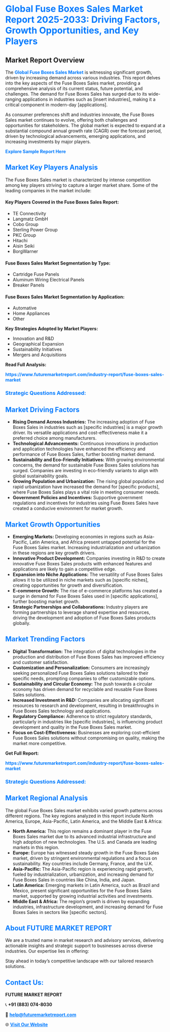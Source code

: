 <h1 style="color: #007BFF;">Global Fuse Boxes Sales Market Report 2025-2033: Driving Factors, Growth Opportunities, and Key Players</h1>

<section id="overview">
<h2>Market Report Overview</h2>
<p>The <a href="https://www.futuremarketreport.com/industry-report/fuse-boxes-sales-market" style="color: #007BFF; text-decoration: none;"><strong>Global Fuse Boxes Sales Market</strong></a> is witnessing significant growth, driven by increasing demand across various industries. This report delves into the key aspects of the Fuse Boxes Sales market, providing a comprehensive analysis of its current status, future potential, and challenges. The demand for Fuse Boxes Sales has surged due to its wide-ranging applications in industries such as [insert industries], making it a critical component in modern-day [applications].</p>
<p>As consumer preferences shift and industries innovate, the Fuse Boxes Sales market continues to evolve, offering both challenges and opportunities for stakeholders. The global market is expected to expand at a substantial compound annual growth rate (CAGR) over the forecast period, driven by technological advancements, emerging applications, and increasing investments by major players.</p>
</section>

<section id="overview">
<p><a href="https://www.futuremarketreport.com/request-sample/reportId=104016" style="color: #007BFF; text-decoration: none;"><strong>Explore Sample Report Here</strong></a></p>
</section>

<section id="key-players">
<h2 style="color: #007BFF;">Market Key Players Analysis</h2>
<p>The Fuse Boxes Sales market is characterized by intense competition among key players striving to capture a larger market share. Some of the leading companies in the market include:</p>
<h4>Key Players Covered in the Fuse Boxes Sales Report:</h4>
<ul><li>TE Connectivity</li><li>Langmatz GmbH</li><li>Cobo Group</li><li>Sterling Power Group</li><li>PKC Group</li><li>Hitachi</li><li>Aisin Seiki</li><li>BorgWarner</li></ul>
<h4>Fuse Boxes Sales Market Segmentation by Type:</h4>
<ul><li>Cartridge Fuse Panels</li><li>Aluminum Wiring Electrical Panels</li><li>Breaker Panels</li></ul>

<h4>Fuse Boxes Sales Market Segmentation by Application:</h4>
<ul><li>Automative</li><li>Home Appliances</li><li>Other</li></ul>
<p><strong>Key Strategies Adopted by Market Players:</strong></p>
<ul>
<li>Innovation and R&D</li>
<li>Geographical Expansion</li>
<li>Sustainability Initiatives</li>
<li>Mergers and Acquisitions</li>
</ul>
</section>

<section>
<p><strong>Read Full Analysis: </strong></p><a href="https://www.futuremarketreport.com/industry-report/fuse-boxes-sales-market" style="color: #007BFF; text-decoration: none;"><strong>https://www.futuremarketreport.com/industry-report/fuse-boxes-sales-market</strong></a>
<h3 style="color: #007BFF;">Strategic Questions Addressed:</h3>
</section>

<section id="driving-factors">
<h2 style="color: #007BFF;">Market Driving Factors</h2>
<ul>
<li><strong>Rising Demand Across Industries:</strong> The increasing adoption of Fuse Boxes Sales in industries such as [specific industries] is a major growth driver. Its versatile applications and cost-effectiveness make it a preferred choice among manufacturers.</li>
<li><strong>Technological Advancements:</strong> Continuous innovations in production and application technologies have enhanced the efficiency and performance of Fuse Boxes Sales, further boosting market demand.</li>
<li><strong>Sustainability and Eco-Friendly Initiatives:</strong> With growing environmental concerns, the demand for sustainable Fuse Boxes Sales solutions has surged. Companies are investing in eco-friendly variants to align with global sustainability goals.</li>
<li><strong>Growing Population and Urbanization:</strong> The rising global population and rapid urbanization have increased the demand for [specific products], where Fuse Boxes Sales plays a vital role in meeting consumer needs.</li>
<li><strong>Government Policies and Incentives:</strong> Supportive government regulations and incentives for industries using Fuse Boxes Sales have created a conducive environment for market growth.</li>
</ul>
</section>

<section id="growth-opportunities">
<h2 style="color: #007BFF;">Market Growth Opportunities</h2>
<ul>
<li><strong>Emerging Markets:</strong> Developing economies in regions such as Asia-Pacific, Latin America, and Africa present untapped potential for the Fuse Boxes Sales market. Increasing industrialization and urbanization in these regions are key growth drivers.</li>
<li><strong>Innovative Product Development:</strong> Companies investing in R&D to create innovative Fuse Boxes Sales products with enhanced features and applications are likely to gain a competitive edge.</li>
<li><strong>Expansion into Niche Applications:</strong> The versatility of Fuse Boxes Sales allows it to be utilized in niche markets such as [specific niches], creating opportunities for growth and diversification.</li>
<li><strong>E-commerce Growth:</strong> The rise of e-commerce platforms has created a surge in demand for Fuse Boxes Sales used in [specific applications], further boosting market growth.</li>
<li><strong>Strategic Partnerships and Collaborations:</strong> Industry players are forming partnerships to leverage shared expertise and resources, driving the development and adoption of Fuse Boxes Sales products globally.</li>
</ul>
</section>

<section id="trending-factors">
<h2 style="color: #007BFF;">Market Trending Factors</h2>
<ul>
<li><strong>Digital Transformation:</strong> The integration of digital technologies in the production and distribution of Fuse Boxes Sales has improved efficiency and customer satisfaction.</li>
<li><strong>Customization and Personalization:</strong> Consumers are increasingly seeking personalized Fuse Boxes Sales solutions tailored to their specific needs, prompting companies to offer customizable options.</li>
<li><strong>Sustainability and Circular Economy:</strong> The push towards a circular economy has driven demand for recyclable and reusable Fuse Boxes Sales solutions.</li>
<li><strong>Increased Investment in R&D:</strong> Companies are allocating significant resources to research and development, resulting in breakthroughs in Fuse Boxes Sales technology and applications.</li>
<li><strong>Regulatory Compliance:</strong> Adherence to strict regulatory standards, particularly in industries like [specific industries], is influencing product development and quality in the Fuse Boxes Sales market.</li>
<li><strong>Focus on Cost-Effectiveness:</strong> Businesses are exploring cost-efficient Fuse Boxes Sales solutions without compromising on quality, making the market more competitive.</li>
</ul>
</section>

<section>
<p><strong>Get Full Report: </strong></p><a href="https://www.futuremarketreport.com/industry-report/fuse-boxes-sales-market" style="color: #007BFF; text-decoration: none;"><strong>https://www.futuremarketreport.com/industry-report/fuse-boxes-sales-market</strong></a>
<h3 style="color: #007BFF;">Strategic Questions Addressed:</h3>
</section>


<section id="regional-analysis">
<h2 style="color: #007BFF;">Market Regional Analysis</h2>
<p>The global Fuse Boxes Sales market exhibits varied growth patterns across different regions. The key regions analyzed in this report include North America, Europe, Asia-Pacific, Latin America, and the Middle East & Africa:</p>
<ul>
<li><strong>North America:</strong> This region remains a dominant player in the Fuse Boxes Sales market due to its advanced industrial infrastructure and high adoption of new technologies. The U.S. and Canada are leading markets in this region.</li>
<li><strong>Europe:</strong> Europe has witnessed steady growth in the Fuse Boxes Sales market, driven by stringent environmental regulations and a focus on sustainability. Key countries include Germany, France, and the U.K.</li>
<li><strong>Asia-Pacific:</strong> The Asia-Pacific region is experiencing rapid growth, fueled by industrialization, urbanization, and increasing demand for Fuse Boxes Sales in countries like China, India, and Japan.</li>
<li><strong>Latin America:</strong> Emerging markets in Latin America, such as Brazil and Mexico, present significant opportunities for the Fuse Boxes Sales market, supported by growing industrial activities and investments.</li>
<li><strong>Middle East & Africa:</strong> The region’s growth is driven by expanding industries, infrastructure development, and increasing demand for Fuse Boxes Sales in sectors like [specific sectors].</li>
</ul>
</section>

<footer>
<h2 style="color: #007BFF;">About FUTURE MARKET REPORT</h2>
<p>We are a trusted name in market research and advisory services, delivering actionable insights and strategic support to businesses across diverse industries. Our expertise lies in offering:</p>

<p>Stay ahead in today’s competitive landscape with our tailored research solutions.</p>

<h2 style="color: #007BFF;">Contact Us:</h2>
<p><strong>FUTURE MARKET REPORT</strong></p>
<p>📞 <strong>+91 (883) 074-8030</strong></p>
<p>📧 <strong><a href="mailto:help@futuremarketreport.com" style="color: #007BFF;">help@futuremarketreport.com</a></strong></p>
<p>🌐 <strong><a href="https://www.futuremarketreport.com/" style="color: #007BFF;">Visit Our Website</a></strong></p>
</footer>